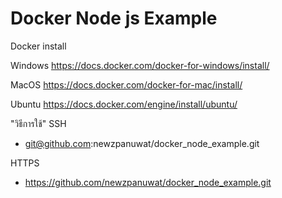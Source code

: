 # Docker Node js Example

Docker install

Windows
https://docs.docker.com/docker-for-windows/install/

MacOS
https://docs.docker.com/docker-for-mac/install/

Ubuntu
https://docs.docker.com/engine/install/ubuntu/


"วิธีการใช้"
SSH
- git@github.com:newzpanuwat/docker_node_example.git

HTTPS
- https://github.com/newzpanuwat/docker_node_example.git
